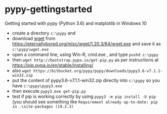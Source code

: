 # pypy-gettingstarted
Getting started with pypy (Python 3.6)  and matplotlib in Windows 10

- create a directory `c:\pypy` and 
- download [wget](https://eternallybored.org/misc/wget/) from https://eternallybored.org/misc/wget/1.20.3/64/wget.exe and save it as `c:\pypy\wget.exe`
- open a command line, using Win-R, cmd.exe <enter>, and type `pushd c:\pypy` <enter>
- then `wget http://bootstrap.pypa.io/get-pip.py` as per instructions at https://pip.pypa.io/en/stable/installing/
- also `wget https://bitbucket.org/pypy/pypy/downloads/pypy3.6-v7.1.1-win32.zip` 
- put the content of pypy3.6-v7.1.1-win32.zip directly into `c:\pypy` so you have `c:\pypy\pypy3.exe`
- then execute `pypy3.exe get-pip.py`
- test if pip is working correctly by using `pypy3 -m pip install -U pip`
  (you should see something like `Requirement already up-to-date: pip in .\site-packages (19.2.3)`
  
